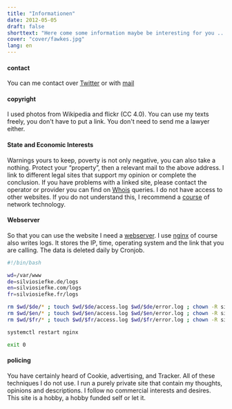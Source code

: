 ```yaml
---
title: "Informationen"
date: 2012-05-05
draft: false
shorttext: "Here come some information maybe be interesting for you ..."
cover: "cover/fawkes.jpg"
lang: en
---
```


#### contact

You can me contact over [Twitter](https://twitter.com/SilvioSiefke "Follow on twitter") or with [mail](mailto:siefkesilvio@gmail.com "Email me...")

#### copyright

I used photos from Wikipedia and flickr (CC 4.0). You can use my texts freely, you don't have to put a link. You don't need to send me a lawyer either.

#### State and Economic Interests

Warnings yours to keep, poverty is not only negative, you can also take a nothing. Protect your “property”, then a relevant mail to the above address. I link to different legal sites that support my opinion or complete the conclusion. If you have problems with a linked site, please contact the operator or provider you can find on [Whois](https://www.whois.net "Whois") queries. I do not have access to other websites. If you do not understand this, I recommend a [course](https://www.itonlinelearning.com/blog/networking-courses-for-beginners/ "Network Courses for Beginners") of network technology.

#### Webserver

So that you can use the website I need a [webserver](https://en.wikipedia.org/wiki/Web_server "Wikipedia explain Webserver"). I use [nginx](https://nginx.org/ "Nginx Webserver") of course also writes logs. It stores the IP, time, operating system and the link that you are calling. The data is deleted daily by Cronjob.

~~~ bash
#!/bin/bash

wd=/var/www
de=silviosiefke.de/logs
en=silviosiefke.com/logs
fr=silviosiefke.fr/logs

rm $wd/$de/* ; touch $wd/$de/access.log $wd/$de/error.log ; chown -R siefke:siefke $wd/$de/
rm $wd/$en/* ; touch $wd/$en/access.log $wd/$en/error.log ; chown -R siefke:siefke $wd/$en/
rm $wd/$fr/* ; touch $wd/$fr/access.log $wd/$fr/error.log ; chown -R siefke:siefke $wd/$fr/

systemctl restart nginx

exit 0
~~~

#### policing

You have certainly heard of Cookie, advertising, and Tracker. All of these techniques I do not use. I run a purely private site that contain my thoughts, opinions and descriptions. I follow no commercial interests and desires. This site is a hobby, a hobby funded self or let it.
